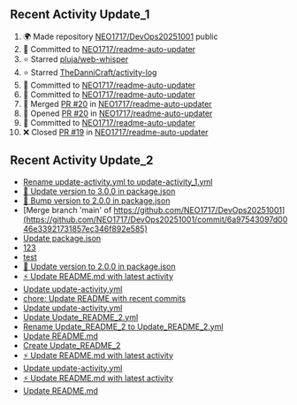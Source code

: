 
## Recent Activity Update_1
<!--START_SECTION:activity-->
1. 🌍 Made repository [NEO1717/DevOps20251001](https://github.com/NEO1717/DevOps20251001) public
2. 🚀 Committed to [NEO1717/readme-auto-updater](https://github.com/NEO1717/readme-auto-updater/commit/454ccd0357c87c130922ae2e5b6c8e5d0fc1193a)
3. ⭐ Starred [pluja/web-whisper](https://github.com/pluja/web-whisper)
4. ⭐ Starred [TheDanniCraft/activity-log](https://github.com/TheDanniCraft/activity-log)
5. 🚀 Committed to [NEO1717/readme-auto-updater](https://github.com/NEO1717/readme-auto-updater/commit/9759b8d6317ad52fa635da94e2caf81e371dac69)
6. 🚀 Committed to [NEO1717/readme-auto-updater](https://github.com/NEO1717/readme-auto-updater/commit/ba9566c94b35b80b18da7f740053db3f8066b8fe)
7. 🔀 Merged [PR #20](https://github.com/NEO1717/readme-auto-updater/pull/20) in [NEO1717/readme-auto-updater](https://github.com/NEO1717/readme-auto-updater)
8. 🔀 Opened [PR #20](https://github.com/NEO1717/readme-auto-updater/pull/20) in [NEO1717/readme-auto-updater](https://github.com/NEO1717/readme-auto-updater)
9. 🚀 Committed to [NEO1717/readme-auto-updater](https://github.com/NEO1717/readme-auto-updater/commit/fd4c2de26ad5ca01edf69c46a93d84fd2c7a94a3)
10. ❌ Closed [PR #19](https://github.com/NEO1717/readme-auto-updater/pull/19) in [NEO1717/readme-auto-updater](https://github.com/NEO1717/readme-auto-updater)
<!--END_SECTION:activity-->



## Recent Activity Update_2
<!-- LATEST_COMMITS:START -->
- [Rename update-activity.yml to update-activity_1.yml](https://github.com/NEO1717/DevOps20251001/commit/0ac1f0775ccead4b56ffc997051807629fc83088)
- [🔧 Update version to 3.0.0 in package.json](https://github.com/NEO1717/DevOps20251001/commit/633b3a770d61edc200e0ace098921dd0f3a6aabc)
- [🔧 Bump version to 2.0.0 in package.json](https://github.com/NEO1717/DevOps20251001/commit/74b75c4732187aa2fba78334b030c68a8df4de5b)
- [Merge branch &#39;main&#39; of https://github.com/NEO1717/DevOps20251001](https://github.com/NEO1717/DevOps20251001/commit/6a97543097d0046e33921731857ec346f892e585)
- [Update package.json](https://github.com/NEO1717/DevOps20251001/commit/e481c12f79a6d4c21ee01b93e9d16cff2ba0ebb6)
- [123](https://github.com/NEO1717/DevOps20251001/commit/387ce24b08b28249ee870e846f87b3b929d0eebc)
- [test](https://github.com/NEO1717/DevOps20251001/commit/0f12e707566da0dd08ec2c40445d14c27e597b5e)
- [🔧 Update version to 2.0.0 in package.json](https://github.com/NEO1717/DevOps20251001/commit/54b010eef4e370e4961621c9bdf40972dd1b8926)
- [⚡ Update README.md with latest activity](https://github.com/NEO1717/DevOps20251001/commit/da42e8c5816dffd501ff5d64aef5df3af53edcea)
- [Update update-activity.yml](https://github.com/NEO1717/DevOps20251001/commit/4aa69040b353b0ef79ab8e750fe55bd63d195b9f)
- [chore: Update README with recent commits](https://github.com/NEO1717/DevOps20251001/commit/bfde8c971818cc5de7d1272c56e89b6cf6599bf5)
- [Update update-activity.yml](https://github.com/NEO1717/DevOps20251001/commit/b693e749606de86e4f6174a7f3666c996707cb7e)
- [Update Update_README_2.yml](https://github.com/NEO1717/DevOps20251001/commit/f6f07a4db967642b76177490f009c4a5919d2ee8)
- [Rename Update_README_2 to Update_README_2.yml](https://github.com/NEO1717/DevOps20251001/commit/c5dc56359acbfb163f1435d0261ec27ca9ab76c8)
- [Update README.md](https://github.com/NEO1717/DevOps20251001/commit/2e3c9db9b9b3e5a774fa670191cb57821bfb726a)
- [Create Update_README_2](https://github.com/NEO1717/DevOps20251001/commit/20b83714bcc5058d05d12837cf7f50226f5af2d0)
- [⚡ Update README.md with latest activity](https://github.com/NEO1717/DevOps20251001/commit/4208e795c25ef013d625e20455e7cd36b7a5cfa7)
- [Update update-activity.yml](https://github.com/NEO1717/DevOps20251001/commit/57c2d25f797dbbfc78ced418b8eb42a36ef2d35e)
- [⚡ Update README.md with latest activity](https://github.com/NEO1717/DevOps20251001/commit/b47856319081c37841c58555039ff01be8349937)
- [Update README.md](https://github.com/NEO1717/DevOps20251001/commit/e5688c5bcd680ac914b048432b078b8eaf04e0f7)
<!-- LATEST_COMMITS:END -->


